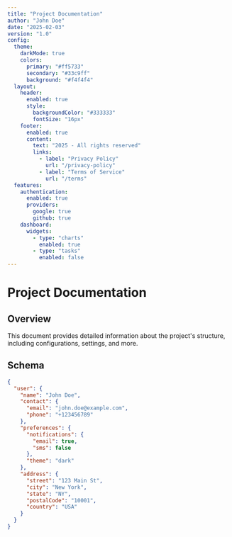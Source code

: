 ```yaml
---
title: "Project Documentation"
author: "John Doe"
date: "2025-02-03"
version: "1.0"
config:
  theme:
    darkMode: true
    colors:
      primary: "#ff5733"
      secondary: "#33c9ff"
      background: "#f4f4f4"
  layout:
    header:
      enabled: true
      style:
        backgroundColor: "#333333"
        fontSize: "16px"
    footer:
      enabled: true
      content:
        text: "2025 - All rights reserved"
        links:
          - label: "Privacy Policy"
            url: "/privacy-policy"
          - label: "Terms of Service"
            url: "/terms"
  features:
    authentication:
      enabled: true
      providers:
        google: true
        github: true
    dashboard:
      widgets:
        - type: "charts"
          enabled: true
        - type: "tasks"
          enabled: false
---
```


# Project Documentation

## Overview
This document provides detailed information about the project's structure, including configurations, settings, and more.

## Schema
```json
{
  "user": {
    "name": "John Doe",
    "contact": {
      "email": "john.doe@example.com",
      "phone": "+123456789"
    },
    "preferences": {
      "notifications": {
        "email": true,
        "sms": false
      },
      "theme": "dark"
    },
    "address": {
      "street": "123 Main St",
      "city": "New York",
      "state": "NY",
      "postalCode": "10001",
      "country": "USA"
    }
  }
}

